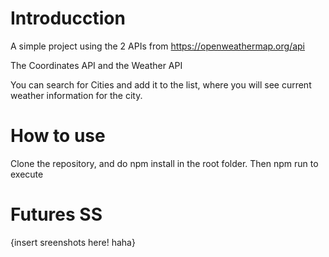# Introducction

A simple project using the 2 APIs from https://openweathermap.org/api

The Coordinates API and the Weather API

You can search for Cities and add it to the list, where you will see current weather information for the city.

# How to use

Clone the repository, and do npm install in the root folder.
Then npm run to execute

# Futures SS

{insert sreenshots here! haha}
